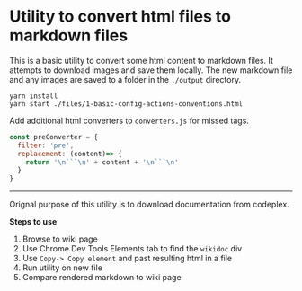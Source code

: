 # Utility to convert html files to markdown files

This is a basic utility to convert some html content to markdown files.  It attempts to download images and save them locally.  The new markdown file and any images are saved to a folder in the `./output` directory.

```
yarn install
yarn start ./files/1-basic-config-actions-conventions.html
```

Add additional html converters to `converters.js` for missed tags.

```javascript
const preConverter = {
  filter: 'pre',
  replacement: (content)=> {
    return '\n```\n' + content + '\n```\n'
  }
}
```

-------

Orignal purpose of this utility is to download documentation from codeplex.

**Steps to use**

1. Browse to wiki page
2. Use Chrome Dev Tools Elements tab to find the `wikidoc` div
3. Use `Copy-> Copy element` and past resulting html in a file
4. Run utility on new file
5. Compare rendered markdown to wiki page
